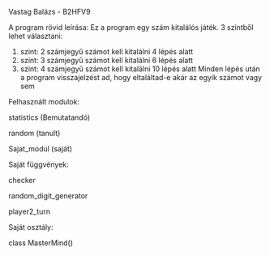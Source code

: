 Vastag Balázs - B2HFV9

A program rövid leírása:
Ez a program egy szám kitalálós játék.
3 szintből lehet választani: 
1. szint: 2 számjegyű számot kell kitalálni 4 lépés alatt
2. szint: 3 számjegyű számot kell kitalálni 6 lépés alatt
3. szint: 4 számjegyű számot kell kitalálni 10 lépés alatt
Minden lépés után a program visszajelzést ad, hogy eltaláltad-e akár az egyik számot vagy sem

Felhasznált modulok:

statistics (Bemutatandó)

random (tanult)

Sajat_modul (saját)


Saját függvények:

checker

random_digit_generator

player2_turn


Saját osztály:

class MasterMind()
